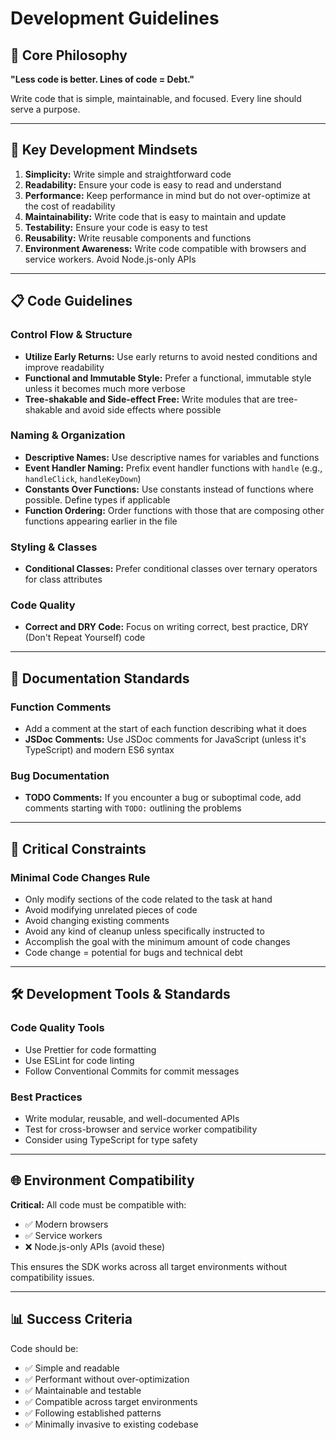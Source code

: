 # Development Guidelines

## 🎯 Core Philosophy

**"Less code is better. Lines of code = Debt."**

Write code that is simple, maintainable, and focused. Every line should serve a purpose.

---

## 🧠 Key Development Mindsets

1. **Simplicity:** Write simple and straightforward code
2. **Readability:** Ensure your code is easy to read and understand
3. **Performance:** Keep performance in mind but do not over-optimize at the cost of readability
4. **Maintainability:** Write code that is easy to maintain and update
5. **Testability:** Ensure your code is easy to test
6. **Reusability:** Write reusable components and functions
7. **Environment Awareness:** Write code compatible with browsers and service workers. Avoid Node.js-only APIs

---

## 📋 Code Guidelines

### **Control Flow & Structure**
- **Utilize Early Returns:** Use early returns to avoid nested conditions and improve readability
- **Functional and Immutable Style:** Prefer a functional, immutable style unless it becomes much more verbose
- **Tree-shakable and Side-effect Free:** Write modules that are tree-shakable and avoid side effects where possible

### **Naming & Organization**
- **Descriptive Names:** Use descriptive names for variables and functions
- **Event Handler Naming:** Prefix event handler functions with `handle` (e.g., `handleClick`, `handleKeyDown`)
- **Constants Over Functions:** Use constants instead of functions where possible. Define types if applicable
- **Function Ordering:** Order functions with those that are composing other functions appearing earlier in the file

### **Styling & Classes**
- **Conditional Classes:** Prefer conditional classes over ternary operators for class attributes

### **Code Quality**
- **Correct and DRY Code:** Focus on writing correct, best practice, DRY (Don't Repeat Yourself) code

---

## 📝 Documentation Standards

### **Function Comments**
- Add a comment at the start of each function describing what it does
- **JSDoc Comments:** Use JSDoc comments for JavaScript (unless it's TypeScript) and modern ES6 syntax

### **Bug Documentation**
- **TODO Comments:** If you encounter a bug or suboptimal code, add comments starting with `TODO:` outlining the problems

---

## 🚫 Critical Constraints

### **Minimal Code Changes Rule**
- Only modify sections of the code related to the task at hand
- Avoid modifying unrelated pieces of code
- Avoid changing existing comments
- Avoid any kind of cleanup unless specifically instructed to
- Accomplish the goal with the minimum amount of code changes
- Code change = potential for bugs and technical debt

---

## 🛠️ Development Tools & Standards

### **Code Quality Tools**
- Use Prettier for code formatting
- Use ESLint for code linting
- Follow Conventional Commits for commit messages

### **Best Practices**
- Write modular, reusable, and well-documented APIs
- Test for cross-browser and service worker compatibility
- Consider using TypeScript for type safety

---

## 🌐 Environment Compatibility

**Critical:** All code must be compatible with:
- ✅ Modern browsers
- ✅ Service workers
- ❌ Node.js-only APIs (avoid these)

This ensures the SDK works across all target environments without compatibility issues.

---

## 📊 Success Criteria

Code should be:
- ✅ Simple and readable
- ✅ Performant without over-optimization
- ✅ Maintainable and testable
- ✅ Compatible across target environments
- ✅ Following established patterns
- ✅ Minimally invasive to existing codebase 
